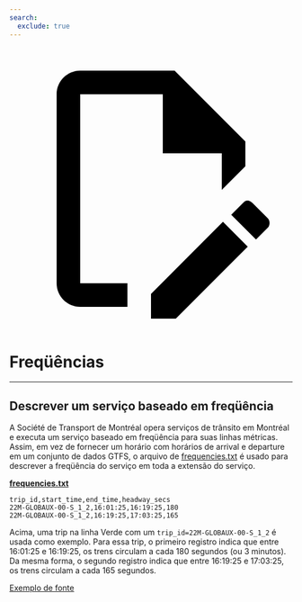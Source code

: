 ```yaml
---
search:
  exclude: true
---
```

<a class="pencil-link" href="https://github.com/MobilityData/gtfs.org/edit/main/docs/schedule/examples/frequencies.md" title="Edit this page" target="_blank">
    <svg class="pencil" xmlns="http://www.w3.org/2000/svg" viewBox="0 0 24 24"><path d="M10 20H6V4h7v5h5v3.1l2-2V8l-6-6H6c-1.1 0-2 .9-2 2v16c0 1.1.9 2 2 2h4v-2m10.2-7c.1 0 .3.1.4.2l1.3 1.3c.2.2.2.6 0 .8l-1 1-2.1-2.1 1-1c.1-.1.2-.2.4-.2m0 3.9L14.1 23H12v-2.1l6.1-6.1 2.1 2.1Z"></path></svg>
</a>

# Freqüências

<hr/>

## Descrever um serviço baseado em freqüência

A Société de Transport de Montréal opera serviços de trânsito em Montréal e executa um serviço baseado em freqüência para suas linhas métricas. Assim, em vez de fornecer um horário com horários de arrival e departure em um conjunto de dados GTFS, o arquivo de [frequencies.txt](../../reference/#frequenciestxt) é usado para descrever a freqüência do serviço em toda a extensão do serviço.

[**frequencies.txt**](../../reference/#frequenciestxt)

    trip_id,start_time,end_time,headway_secs
    22M-GLOBAUX-00-S_1_2,16:01:25,16:19:25,180
    22M-GLOBAUX-00-S_1_2,16:19:25,17:03:25,165

Acima, uma trip na linha Verde com um `trip_id=22M-GLOBAUX-00-S_1_2` é usada como exemplo. Para essa trip, o primeiro registro indica que entre 16:01:25 e 16:19:25, os trens circulam a cada 180 segundos (ou 3 minutos). Da mesma forma, o segundo registro indica que entre 16:19:25 e 17:03:25, os trens circulam a cada 165 segundos.

[Exemplo de fonte](https://www.stm.info/en/about/developers)
